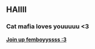 ## HAIIII 
### Cat mafia loves youuuuu <3

**[Join up femboyyssss :3](https://www.ilovefuckingyour.mom/catmafia)**
